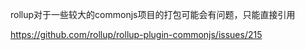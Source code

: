 rollup对于一些较大的commonjs项目的打包可能会有问题，只能直接引用

https://github.com/rollup/rollup-plugin-commonjs/issues/215